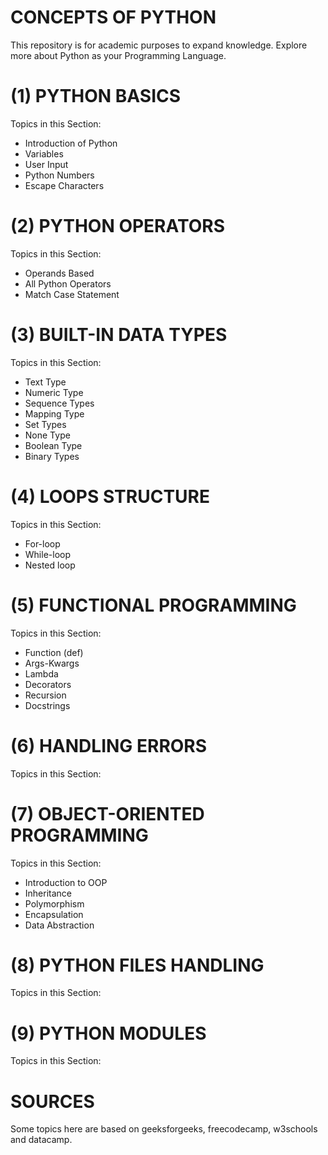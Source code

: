 # CONCEPTS OF PYTHON
This repository is for academic purposes to expand knowledge. Explore more about Python as your Programming Language.

# (1) PYTHON BASICS
Topics in this Section:
- Introduction of Python
- Variables
- User Input
- Python Numbers
- Escape Characters

# (2) PYTHON OPERATORS
Topics in this Section:
- Operands Based
- All Python Operators
- Match Case Statement

# (3) BUILT-IN DATA TYPES
Topics in this Section:
- Text Type
- Numeric Type
- Sequence Types
- Mapping Type
- Set Types
- None Type
- Boolean Type
- Binary Types

# (4) LOOPS STRUCTURE
Topics in this Section:
- For-loop
- While-loop
- Nested loop

# (5) FUNCTIONAL PROGRAMMING
Topics in this Section:
- Function (def)
- Args-Kwargs
- Lambda
- Decorators
- Recursion
- Docstrings

# (6) HANDLING ERRORS
Topics in this Section:

# (7) OBJECT-ORIENTED PROGRAMMING
Topics in this Section:
- Introduction to OOP
- Inheritance
- Polymorphism
- Encapsulation
- Data Abstraction

# (8) PYTHON FILES HANDLING
Topics in this Section:

# (9) PYTHON MODULES
Topics in this Section:

# SOURCES
Some topics here are based on geeksforgeeks, freecodecamp, w3schools and datacamp.
